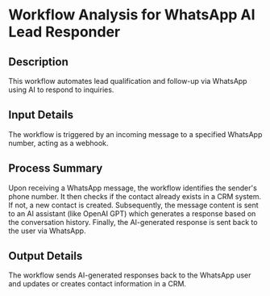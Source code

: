 # Workflow Analysis for WhatsApp AI Lead Responder

## Description
This workflow automates lead qualification and follow-up via WhatsApp using AI to respond to inquiries.

## Input Details
The workflow is triggered by an incoming message to a specified WhatsApp number, acting as a webhook.

## Process Summary
Upon receiving a WhatsApp message, the workflow identifies the sender's phone number. It then checks if the contact already exists in a CRM system. If not, a new contact is created. Subsequently, the message content is sent to an AI assistant (like OpenAI GPT) which generates a response based on the conversation history. Finally, the AI-generated response is sent back to the user via WhatsApp.

## Output Details
The workflow sends AI-generated responses back to the WhatsApp user and updates or creates contact information in a CRM.
